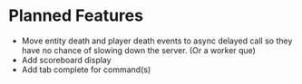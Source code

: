 # Planned Features
- Move entity death and player death events to async delayed call so they have no chance of slowing down the server. (Or a worker que)
- Add scoreboard display
- Add tab complete for command(s)
